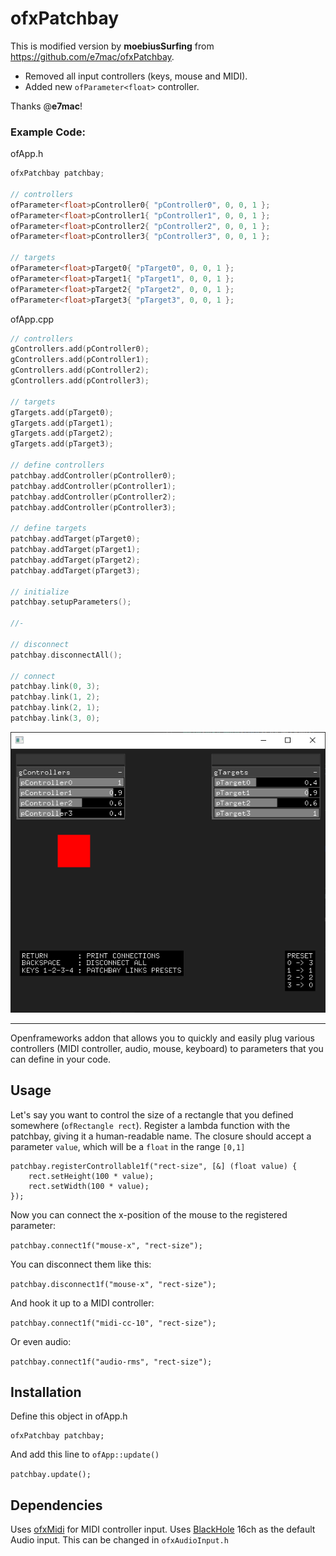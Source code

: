 # ofxPatchbay

This is modified version by **moebiusSurfing** from https://github.com/e7mac/ofxPatchbay.  

* Removed all input controllers (keys, mouse and MIDI).  
* Added new ```ofParameter<float>``` controller.  

Thanks @**e7mac**!  

### Example Code:

ofApp.h
```.c++
ofxPatchbay patchbay;

// controllers
ofParameter<float>pController0{ "pController0", 0, 0, 1 };
ofParameter<float>pController1{ "pController1", 0, 0, 1 };
ofParameter<float>pController2{ "pController2", 0, 0, 1 };
ofParameter<float>pController3{ "pController3", 0, 0, 1 };

// targets
ofParameter<float>pTarget0{ "pTarget0", 0, 0, 1 };
ofParameter<float>pTarget1{ "pTarget1", 0, 0, 1 };
ofParameter<float>pTarget2{ "pTarget2", 0, 0, 1 };
ofParameter<float>pTarget3{ "pTarget3", 0, 0, 1 };
```

ofApp.cpp
```.c++
// controllers
gControllers.add(pController0);
gControllers.add(pController1);
gControllers.add(pController2);
gControllers.add(pController3);

// targets
gTargets.add(pTarget0);
gTargets.add(pTarget1);
gTargets.add(pTarget2);
gTargets.add(pTarget3);

// define controllers
patchbay.addController(pController0);
patchbay.addController(pController1);
patchbay.addController(pController2);
patchbay.addController(pController3);

// define targets
patchbay.addTarget(pTarget0);
patchbay.addTarget(pTarget1);
patchbay.addTarget(pTarget2);
patchbay.addTarget(pTarget3);

// initialize
patchbay.setupParameters();

//-

// disconnect
patchbay.disconnectAll();	

// connect
patchbay.link(0, 3);
patchbay.link(1, 2);
patchbay.link(2, 1);
patchbay.link(3, 0);
```
  
![image](docs/Capture.PNG?raw=true "image")

---------------------------------

Openframeworks addon that allows you to quickly and easily plug various controllers (MIDI controller, audio, mouse, keyboard) to parameters that you can define in your code.

## Usage

Let's say you want to control the size of a rectangle that you defined somewhere (`ofRectangle rect`). Register a lambda function with the patchbay, giving it a human-readable name. The closure should accept a parameter `value`, which will be a `float` in the range `[0,1]`

```
patchbay.registerControllable1f("rect-size", [&] (float value) {
    rect.setHeight(100 * value);
    rect.setWidth(100 * value);    
});
```

Now you can connect the x-position of the mouse to the registered parameter:

`patchbay.connect1f("mouse-x", "rect-size");`

You can disconnect them like this:

`patchbay.disconnect1f("mouse-x", "rect-size");`

And hook it up to a MIDI controller:

`patchbay.connect1f("midi-cc-10", "rect-size");`

Or even audio:

`patchbay.connect1f("audio-rms", "rect-size");`

## Installation

Define this object in ofApp.h

```
ofxPatchbay patchbay;
```

And add this line to `ofApp::update()`

`patchbay.update();`

## Dependencies

Uses [ofxMidi](https://github.com/danomatika/ofxMidi) for MIDI controller input.
Uses [BlackHole](https://github.com/ExistentialAudio/BlackHole) 16ch as the default Audio input. This can be changed in `ofxAudioInput.h`
